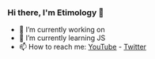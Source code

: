 ### Hi there, I'm Etimology 👋

- 🔭 I’m currently working on 
- 🌱 I’m currently learning JS
- 📫 How to reach me: [YouTube](https://www.youtube.com/channel/UCohKir-O0ZqYlfwywLaIKpw) - [Twitter](https://twitter.com/Etimologyyy)
